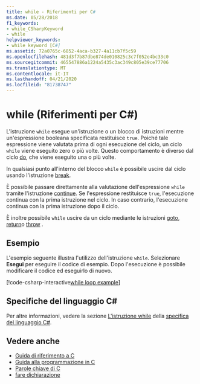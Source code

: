 ```yaml
---
title: while - Riferimenti per C#
ms.date: 05/28/2018
f1_keywords:
- while_CSharpKeyword
- while
helpviewer_keywords:
- while keyword [C#]
ms.assetid: 72a0765c-6852-4aca-b327-4a11cb7f5c59
ms.openlocfilehash: 481d3f7b87dbe874de010825c3c7f052e4bc33c0
ms.sourcegitcommit: 465547886a1224a5435c3ac349c805e39ce77706
ms.translationtype: MT
ms.contentlocale: it-IT
ms.lasthandoff: 04/21/2020
ms.locfileid: "81738747"
---
```

# <a name="while-c-reference"></a>while (Riferimenti per C#)

L'istruzione `while` esegue un'istruzione o un blocco di istruzioni mentre un'espressione booleana specificata restituisce `true`. Poiché tale espressione viene valutata prima di ogni esecuzione del ciclo, un ciclo `while` viene eseguito zero o più volte. Questo comportamento è diverso dal ciclo [do](do.md), che viene eseguito una o più volte.

In qualsiasi punto all'interno del blocco `while` è possibile uscire dal ciclo usando l'istruzione [break](break.md).

È possibile passare direttamente alla valutazione dell'espressione `while` tramite l'istruzione [continue](continue.md). Se l'espressione restituisce `true`, l'esecuzione continua con la prima istruzione nel ciclo. In caso contrario, l'esecuzione continua con la prima istruzione dopo il ciclo.

È inoltre possibile `while` uscire da un ciclo mediante le istruzioni [goto](goto.md), [return](return.md)o [throw](throw.md) .

## <a name="example"></a>Esempio

L'esempio seguente illustra l'utilizzo dell'istruzione `while`. Selezionare **Esegui** per eseguire il codice di esempio. Dopo l'esecuzione è possibile modificare il codice ed eseguirlo di nuovo.

[!code-csharp-interactive[while loop example](~/samples/snippets/csharp/keywords/IterationKeywordsExamples.cs#3)]

## <a name="c-language-specification"></a>Specifiche del linguaggio C#

Per altre informazioni, vedere la sezione [L'istruzione while](~/_csharplang/spec/statements.md#the-while-statement) della [specifica del linguaggio C#](/dotnet/csharp/language-reference/language-specification/introduction).

## <a name="see-also"></a>Vedere anche

- [Guida di riferimento a C](../index.md)
- [Guida alla programmazione in C](../../programming-guide/index.md)
- [Parole chiave di C](index.md)
- [fare dichiarazione](do.md)
